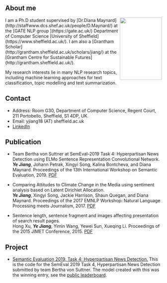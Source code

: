 
## About me
<img src="https://ye-jiang.github.io/images/my_head.JPG" width="135" height="200" align="right">
I am a Ph.D student supervised by [Dr.Diana Maynard](http://staffwww.dcs.shef.ac.uk/people/D.Maynard/) at the [GATE NLP group ](https://gate.ac.uk/) Department of Computer Science [University of Sheffield](https://www.sheffield.ac.uk/). I am also a [Grantham Scholar](http://grantham.sheffield.ac.uk/scholars/jiang/) at the [Grantham Centre for Sustainable Futures](http://grantham.sheffield.ac.uk/).

My research interests lie in many NLP research topics, including machine learning approaches for text classification, topic modelling and text summarization. 

## Contact

*   Address: Room G30, Department of Computer Science, Regent Court, 211 Portobello, Sheffield, S1 4DP, UK.
*   Email: yjiang18 (AT) sheffield.ac.uk
*   [LinkedIn](https://www.linkedin.com/in/ye-jiang-357162175/)

## Publication
-  Team Bertha von Suttner at SemEval-2019 Task 4: Hyperpartisan News Detection using ELMo Sentence Representation Convolutional Network.
***Ye Jiang***, Johann Petrak, Xingyi Song, Kalina Bontcheva, and Diana Maynard. Proceedings of the 13th International Workshop on Semantic Evaluation, 2019. [PDF](https://www.aclweb.org/anthology/S19-2146)

-  Comparing Attitudes to Climate Change in the Media using sentiment analysis based on Latent Dirichlet Allocation.  
***Ye Jiang***, Xingyi Song, Jackie Harrison, Shaun Quegan, and Diana Maynard. Proceedings of the 2017 EMNLP Workshop: Natural   Language Processing meets Journalism, 2017. [PDF](http://www.aclweb.org/anthology/W17-4205)

-  Sentence length, sentence fragment and images affecting presentation of search result pages.  
Hong Xu, ***Ye Jiang***, Yimin Wang, Yewei Sun, Xueqing Li. Proceedings of the 2015 JIMET Conference, 2015. [PDF](https://www.atlantis-press.com/proceedings/jimet-15/25843728)
   
## Project

- [Semantic Evaluation 2019, Task 4: Hyperpartisan News Detection.](https://github.com/GateNLP/semeval2019-hyperpartisan-bertha-von-suttner) 
This is the code for the SemEval 2019 Task 4, Hyperpartisan News Detection submitted by team Bertha von Suttner. The model created with this was the winning entry, see the [public leaderboard](https://pan.webis.de/semeval19/semeval19-web/leaderboard.html).

